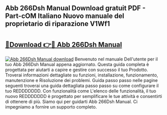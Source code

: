 ## Abb 266Dsh Manual Download gratuit PDF - Part-cOM Italiano Nuovo manuale del proprietario di riparazione V1Wf1

# <h2><a href="http://df9cqxv.blite.top/?on=Abb+266Dsh+Manual">🔗Download 👉🔴 Abb 266Dsh Manual</a></h2>

[![Abb 266Dsh Manual download](https://i.imgur.com/lujVjoI.png)](http://df9cqxv.blite.top/?on=Abb+266Dsh+Manual)
Benvenuto nel manuale Dell'utente per il tuo Abb 266Dsh Manual appena aggiornato. Questa guida completa è progettata per aiutarti a capire e gestire con successo il tuo Prodotto. Troverai informazioni dettagliate su funzioni, installazione, funzionamento, manutenzione e Risoluzione dei problemi. Guida passo passo nelle pagine seguenti troverai una guida dettagliata passo passo su come configurare il tuo REDDDDDDD. Con funzionalità come L'elenco delle funzionalità, il tuo nuovo REDDDDDDD è progettato per semplificare le tue attività e consentirti di ottenere di più. Siamo qui per guidarti Abb 266Dsh Manual. Ci impegniamo a fornire un supporto completo.
